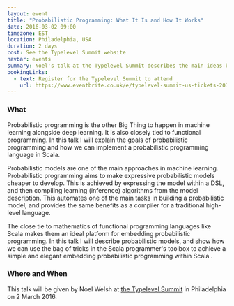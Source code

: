 ```yaml
---
layout: event
title: "Probabilistic Programming: What It Is and How It Works"
date: 2016-03-02 09:00
timezone: EST
location: Philadelphia, USA
duration: 2 days
cost: See the Typelevel Summit website
navbar: events
summary: Noel's talk at the Typelevel Summit describes the main ideas behind probabilistic programming and how to implement it in Scala.
bookingLinks:
  - text: Register for the Typelevel Summit to attend
    url: https://www.eventbrite.co.uk/e/typelevel-summit-us-tickets-20778897241 
---
```


### What

Probabilistic programming is the other Big Thing to happen in machine learning alongside deep learning. It is also closely tied to functional programming. In this talk I will explain the goals of probabilistic programming and how we can implement a probabilistic programming language in Scala.

Probabilistic models are one of the main approaches in machine learning. Probabilistic programming aims to make expressive probabilistic models cheaper to develop. This is achieved by expressing the model within a DSL, and then compiling learning (inference) algorithms from the model description. This automates one of the main tasks in building a probabilistic model, and provides the same benefits as a compiler for a traditional high-level language. 

The close tie to mathematics of functional programming languages like Scala makes them an ideal platform for embedding probabilistic programming. In this talk I will describe probabilistic models, and show how we can use the bag of tricks in the Scala programmer's toolbox to achieve a simple and elegant embedding probabilistic programming within Scala .


### Where and When

This talk will be given by Noel Welsh at [the Typelevel Summit][typelevel-summit] in Philadelphia on 2 March 2016.

[typelevel-summit]: http://typelevel.org/event/2016-03-summit-philadelphia/
